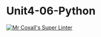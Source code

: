 # Unit4-06-Python
[![Mr Coxall's Super Linter](https://github.com/ICS3U-C-Programming-SantiagoH/Unit4-06-Python/workflows/Mr%20Coxall's%20Super%20Linter/badge.svg)](https://github.com/ICS3U-C-Programming-SantiagoH/Unit4-06-Python/actions/)
